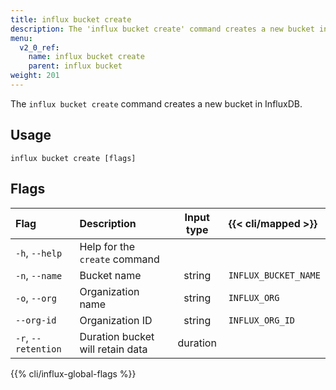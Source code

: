```yaml
---
title: influx bucket create
description: The 'influx bucket create' command creates a new bucket in InfluxDB.
menu:
  v2_0_ref:
    name: influx bucket create
    parent: influx bucket
weight: 201
---
```


The `influx bucket create` command creates a new bucket in InfluxDB.

## Usage
```
influx bucket create [flags]
```

## Flags
| Flag                | Description                      | Input type  | {{< cli/mapped >}}   |
|:----                |:-----------                      |:----------: |:------------------   |
| `-h`, `--help`      | Help for the `create` command    |             |                      |
| `-n`, `--name`      | Bucket name                      | string      | `INFLUX_BUCKET_NAME` |
| `-o`, `--org`       | Organization name                | string      | `INFLUX_ORG`         |
| `--org-id`          | Organization ID                  | string      | `INFLUX_ORG_ID`      |
| `-r`, `--retention` | Duration bucket will retain data | duration    |                      |

{{% cli/influx-global-flags %}}

